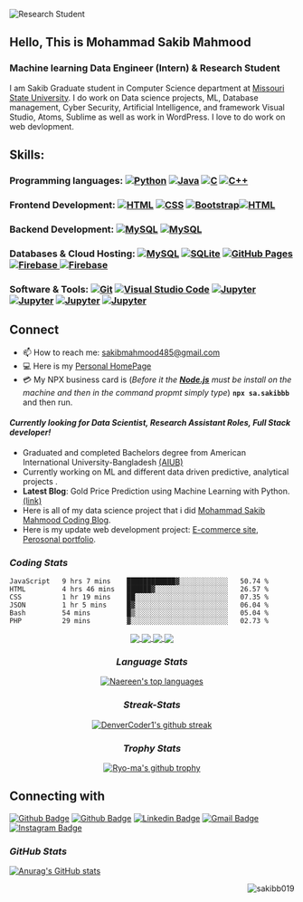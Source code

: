 ![Research Student ](https://resources.github.com/assets/img/webcasts/github-standard-banner.png)

## Hello, This is Mohammad Sakib Mahmood
### Machine learning Data Engineer (Intern) & Research Student 

I am Sakib Graduate student in Computer Science department at [Missouri State University](https://www.missouristate.edu/). I do work on Data science projects, ML, Database management, Cyber Security, Artificial Intelligence, and framework Visual Studio, Atoms, Sublime as well as work in WordPress. I love to do work on web devlopment.

## Skills: 
### Programming languages: <a href="https://www.python.org" target="_blank"> <img alt="Python" src="https://img.shields.io/badge/Python%20-%2314354C.svg?logo=python&logoColor=white"></a> <a href="https://www.java.com" target="_blank"> <img alt="Java" src="https://img.shields.io/badge/Java-%23007396.svg?logo=java&logoColor=white"></a> <a href="https://www.cprogramming.com/" target="_blank"><img alt="C" src="https://img.shields.io/badge/C%20-%232370ED.svg?logo=c&logoColor=white"></a> <a href="https://www.w3schools.com/cpp/" target="_blank"><img alt="C++" src="https://img.shields.io/badge/C++%20-%2300599C.svg?logo=c%2B%2B&logoColor=white"></a>

###  Frontend Development: <a href="https://www.w3.org/html/" target="_blank"><img alt="HTML" src="https://img.shields.io/badge/HTML5%20-%23E34F26.svg?logo=html5&logoColor=white"></a> <a href="https://www.w3schools.com/css/" target="_blank"><img alt="CSS" src="https://img.shields.io/badge/CSS%20-%231572B6.svg?logo=css3&logoColor=white"></a> <a href="https://getbootstrap.com" target="_blank"><img alt="Bootstrap" src="https://img.shields.io/badge/Bootstrap-%23563D7C.svg?logo=bootstrap&logoColor=white"></a><a href="https://www.w3.org/html/" target="_blank"><img alt="HTML" src="https://img.shields.io/badge/JavaScript%20-%2314354D.svg?logo=JavaScript&logoColor=yellow"></a>

### Backend Development: <a href="https://www.mysql.com/"><img alt="MySQL" src="https://img.shields.io/badge/React%20-%2314354D.svg?logo=React&logoColor=blue"></a> <a href="https://www.mysql.com/"><img alt="MySQL" src="https://img.shields.io/badge/Next.js%20-%2314354D.svg?logo=Next.js&logoColor=white"></a>

### Databases & Cloud Hosting: <a href="https://www.mysql.com/"><img alt="MySQL" src="https://img.shields.io/badge/MySQL%20-%2314354D.svg?logo=mySQL&logoColor=green"></a> <a href="https://www.sqlite.org/"><img alt="SQLite" src ="https://img.shields.io/badge/sqlite-%2307405e.svg?style=flat&logo=sqlite&logoColor=white"/></a> <a href="https://www.github.com"><img alt="GitHub Pages" src="https://img.shields.io/badge/GitHub%20Pages-%23327FC7.svg?logo=Github%20pages&logoColor=white"></a> <a href="https://firebase.google.com/"><img alt="Firebase" src ="https://img.shields.io/badge/MongoDB%20-%2314354D.svg?logo=MongoDB&logoColor=green"></a><a href="https://firebase.google.com/"> <img alt="Firebase" src ="https://img.shields.io/badge/Firebase%20-%2314354D.svg?logo=Firebase&logoColor=red"></a>

### Software & Tools: <a href="#"><img alt="Git" src="https://img.shields.io/badge/Git%20-%23F05033.svg?logo=git&logoColor=white"></a> <a href="#"><img alt="Visual Studio Code" src="https://img.shields.io/badge/Visual%20Studio%20Code-0078d7.svg?logo=visual-studio-code&logoColor=white"></a> <a href="#"><img alt="Jupyter" src="https://img.shields.io/badge/Jupyter%20-%23F37626.svg?logo=Jupyter&logoColor=white"></a> <a href="#"><img alt="Jupyter" src="https://img.shields.io/badge/PyCharm%20-%23000000.svg?logo=PyCharm&logoColor=white"></a> <a href="#"><img alt="Jupyter" src="https://img.shields.io/badge/Sublime%20Text%20-%23808080.svg?logo=Sublime%20Text&logoColor=Yellow"></a> <a href="#"><img alt="Jupyter" src="https://img.shields.io/badge/Google%20Colab%20-%23DCDCDC.svg?logo=google%20colab&logoColor=Yellow"></a>


## Connect
- 📫 How to reach me: sakibmahmood485@gmail.com 
- 💻 Here is my [Personal HomePage](https://sakibmahmoodd.weebly.com/)
- 💳 My NPX business card is (*Before it the **[Node.js](https://nodejs.org/en/)** must be install on the machine and then in the command propmt simply type*) **`npx sa.sakibbb`** and then run.

#### *Currently looking for Data Scientist, Research Assistant Roles, Full Stack developer!*
- Graduated and completed Bachelors degree from American International University-Bangladesh [(AIUB)](https://www.aiub.edu/)
- Currently working on ML and different data driven predictive, analytical projects .
- **Latest Blog**:  Gold Price Prediction using Machine Learning with Python. [(link)](https://medium.com/mlearning-ai/gold-price-prediction-using-machine-learning-with-python-ec5c5e336713)
- Here is all of my data science project that i did [Mohammad Sakib Mahmood Coding Blog](https://sakibb019.github.io/Portfolio/).
- Here is my update web development project: [E-commerce site](https://worldtourr.netlify.app/), [Perosonal portfolio](https://porfolio11.netlify.app/).

### *Coding Stats*
<!--START_SECTION:waka-->

```text
JavaScript   9 hrs 7 mins    ████████████▓░░░░░░░░░░░░   50.74 %
HTML         4 hrs 46 mins   ██████▓░░░░░░░░░░░░░░░░░░   26.57 %
CSS          1 hr 19 mins    ██░░░░░░░░░░░░░░░░░░░░░░░   07.35 %
JSON         1 hr 5 mins     █▓░░░░░░░░░░░░░░░░░░░░░░░   06.04 %
Bash         54 mins         █▒░░░░░░░░░░░░░░░░░░░░░░░   05.04 %
PHP          29 mins         ▓░░░░░░░░░░░░░░░░░░░░░░░░   02.73 %
```

<!--END_SECTION:waka-->

</div>

<div align="center">
  
<a href="https://github.com/sakibb019/Using-Databases-with-Python">
  <img align="center" src="https://github-readme-stats.vercel.app/api/pin/?username=sakibb019&repo=Using-Databases-with-Python&theme=dark" />
</a>
<a href="https://github.com/sakibb019/symfony">
 <img align="center" src="https://github-readme-stats.vercel.app/api/pin/?username=sakibb019&repo=symfony&theme=dark" />
</a>
<a href="https://github.com/sakibb019/UI-project">
 <img align="center" src="https://github-readme-stats.vercel.app/api/pin/?username=sakibb019&repo=UI-project&theme=dark" />
</a>
<a href="https://github.com/sakibb019/Birthday-Analysis">
 <img align="center" src="https://github-readme-stats.vercel.app/api/pin/?username=sakibb019&repo=Birthday-Analysis&theme=dark" />
</a>



### *Language Stats*
[![Naereen's top languages](https://github-readme-stats.vercel.app/api/top-langs/?username=sakibb019&theme=blue-green)](https://github.com/anuraghazra/github-readme-stats)

### *Streak-Stats*
[![DenverCoder1's github streak](https://github-readme-streak-stats.herokuapp.com/?user=sakibb019&theme=blue-green)](https://github.com/DenverCoder1/github-readme-streak-stats)


  
### *Trophy Stats*
[![Ryo-ma's github trophy](https://github-profile-trophy.vercel.app/?username=sakibb019&row=1)](https://github.com/ryo-ma/github-profile-trophy)
  
</div>

## Connecting with

[![Github Badge](https://img.shields.io/badge/-Github-000?style=flat-square&logo=Github&logoColor=white&link=https://github.com/keilabcs)](https://github.com/sakibb019)
[![Github Badge](https://img.shields.io/badge/-Medium-000?style=flat-square&logo=Medium&logoColor=white&link=https://github.com/keilabcs)](https://sakibmahmood.medium.com/)
[![Linkedin Badge](https://img.shields.io/badge/-LinkedIn-blue?style=flat-square&logo=Linkedin&logoColor=white&link=https://www.linkedin.com/in/keilabcs/)](https://www.linkedin.com/in/mdsakibmahmood)
[![Gmail Badge](https://img.shields.io/badge/-HackerRank-42b74c?style=flat-square&logo=HackerRank&logoColor=white&link=https://www.hackerrank.com/sakibmahmood485)](http://www.hankerrank.com/sakibmahmood485)
[![Instagram Badge](https://img.shields.io/badge/-Coding_Stats-11389e?style=flat-square&logo=Icloud&logoColor=white&link=https://wakatime.com/@sakib019)](https://wakatime.com/@sakib019) 


### *GitHub Stats*

[![Anurag's GitHub stats](https://github-readme-stats.vercel.app/api?username=sakibb019)](https://github.com/anuraghazra/github-readme-stats)

<p><img align='right' src="https://komarev.com/ghpvc/?username=sakibb019" alt="sakibb019" /> </p>

